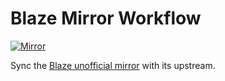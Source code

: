 # Blaze Mirror Workflow

[![Mirror](https://github.com/globberwops/blaze-mirror-workflow/actions/workflows/mirror.yml/badge.svg)](https://github.com/globberwops/blaze-mirror-workflow/actions/workflows/mirror.yml)

Sync the [Blaze unofficial mirror](https://github.com/globberwops/blaze) with its upstream.
